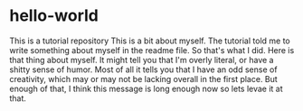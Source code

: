 # hello-world
This is a tutorial repository
This is a bit about myself. The tutorial told me to write something about myself in the readme file.
So that's what I did. Here is that thing about myself. It might tell you that I'm overly literal, or have a shitty
sense of humor. Most of all it tells you that I have an odd sense of creativity, which may or may not be lacking
overall in the first place. But enough of that, I think this message is long enough now so lets levae it at that.
